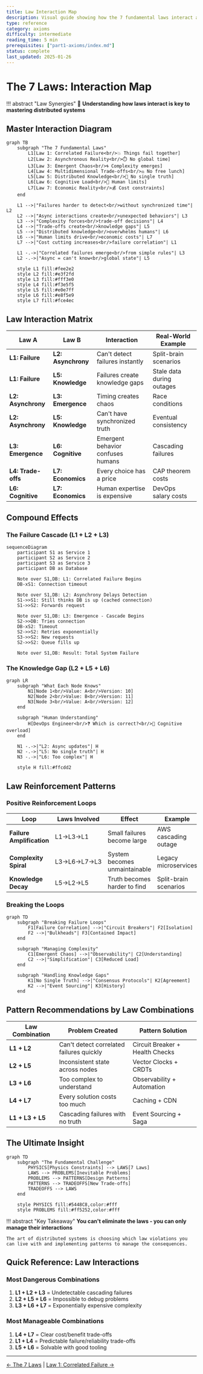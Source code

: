```yaml
---
title: Law Interaction Map
description: Visual guide showing how the 7 fundamental laws interact and reinforce each other
type: reference
category: axioms
difficulty: intermediate
reading_time: 5 min
prerequisites: ["part1-axioms/index.md"]
status: complete
last_updated: 2025-01-26
---
```


# The 7 Laws: Interaction Map

!!! abstract "Law Synergies"
    🎯 **Understanding how laws interact is key to mastering distributed systems**

## Master Interaction Diagram

```mermaid
graph TB
    subgraph "The 7 Fundamental Laws"
        L1[Law 1: Correlated Failure<br/>💥 Things fail together]
        L2[Law 2: Asynchronous Reality<br/>⏱️ No global time]
        L3[Law 3: Emergent Chaos<br/>🌀 Complexity emerges]
        L4[Law 4: Multidimensional Trade-offs<br/>⚖️ No free lunch]
        L5[Law 5: Distributed Knowledge<br/>🧠 No single truth]
        L6[Law 6: Cognitive Load<br/>👥 Human limits]
        L7[Law 7: Economic Reality<br/>💰 Cost constraints]
    end
    
    L1 -->|"Failures harder to detect<br/>without synchronized time"| L2
    L2 -->|"Async interactions create<br/>unexpected behaviors"| L3
    L3 -->|"Complexity forces<br/>trade-off decisions"| L4
    L4 -->|"Trade-offs create<br/>knowledge gaps"| L5
    L5 -->|"Distributed knowledge<br/>overwhelms humans"| L6
    L6 -->|"Human limits drive<br/>economic costs"| L7
    L7 -->|"Cost cutting increases<br/>failure correlation"| L1
    
    L1 -.->|"Correlated failures emerge<br/>from simple rules"| L3
    L2 -.->|"Async = can't know<br/>global state"| L5
    
    style L1 fill:#fee2e2
    style L2 fill:#e3f2fd
    style L3 fill:#fff3e0
    style L4 fill:#f3e5f5
    style L5 fill:#e0e7ff
    style L6 fill:#e8f5e9
    style L7 fill:#fce4ec
```

## Law Interaction Matrix

| Law A | Law B | Interaction | Real-World Example |
|-------|-------|-------------|-------------------|
| **L1: Failure** | **L2: Asynchrony** | Can't detect failures instantly | Split-brain scenarios |
| **L1: Failure** | **L5: Knowledge** | Failures create knowledge gaps | Stale data during outages |
| **L2: Asynchrony** | **L3: Emergence** | Timing creates chaos | Race conditions |
| **L2: Asynchrony** | **L5: Knowledge** | Can't have synchronized truth | Eventual consistency |
| **L3: Emergence** | **L6: Cognitive** | Emergent behavior confuses humans | Cascading failures |
| **L4: Trade-offs** | **L7: Economics** | Every choice has a price | CAP theorem costs |
| **L6: Cognitive** | **L7: Economics** | Human expertise is expensive | DevOps salary costs |

## Compound Effects

### The Failure Cascade (L1 + L2 + L3)

```mermaid
sequenceDiagram
    participant S1 as Service 1
    participant S2 as Service 2
    participant S3 as Service 3
    participant DB as Database
    
    Note over S1,DB: L1: Correlated Failure Begins
    DB-xS1: Connection timeout
    
    Note over S1,DB: L2: Asynchrony Delays Detection
    S1->>S1: Still thinks DB is up (cached connection)
    S1->>S2: Forwards request
    
    Note over S1,DB: L3: Emergence - Cascade Begins
    S2->>DB: Tries connection
    DB-xS2: Timeout
    S2->>S2: Retries exponentially
    S3->>S2: New requests
    S2->>S2: Queue fills up
    
    Note over S1,DB: Result: Total System Failure
```

### The Knowledge Gap (L2 + L5 + L6)

```mermaid
graph LR
    subgraph "What Each Node Knows"
        N1[Node 1<br/>Value: A<br/>Version: 10]
        N2[Node 2<br/>Value: B<br/>Version: 11]
        N3[Node 3<br/>Value: A<br/>Version: 12]
    end
    
    subgraph "Human Understanding"
        H[DevOps Engineer<br/>❓ Which is correct?<br/>🤯 Cognitive overload]
    end
    
    N1 -.->|"L2: Async updates"| H
    N2 -.->|"L5: No single truth"| H
    N3 -.->|"L6: Too complex"| H
    
    style H fill:#ffcdd2
```

## Law Reinforcement Patterns

### Positive Reinforcement Loops

| Loop | Laws Involved | Effect | Example |
|------|---------------|--------|---------|
| **Failure Amplification** | L1→L3→L1 | Small failures become large | AWS cascading outage |
| **Complexity Spiral** | L3→L6→L7→L3 | System becomes unmaintainable | Legacy microservices |
| **Knowledge Decay** | L5→L2→L5 | Truth becomes harder to find | Split-brain scenarios |

### Breaking the Loops

```mermaid
graph TD
    subgraph "Breaking Failure Loops"
        F1[Failure Correlation] -->|"Circuit Breakers"| F2[Isolation]
        F2 -->|"Bulkheads"| F3[Contained Impact]
    end
    
    subgraph "Managing Complexity"
        C1[Emergent Chaos] -->|"Observability"| C2[Understanding]
        C2 -->|"Simplification"| C3[Reduced Load]
    end
    
    subgraph "Handling Knowledge Gaps"
        K1[No Single Truth] -->|"Consensus Protocols"| K2[Agreement]
        K2 -->|"Event Sourcing"| K3[History]
    end
```

## Pattern Recommendations by Law Combinations

| Law Combination | Problem Created | Pattern Solution |
|-----------------|-----------------|------------------|
| **L1 + L2** | Can't detect correlated failures quickly | Circuit Breaker + Health Checks |
| **L2 + L5** | Inconsistent state across nodes | Vector Clocks + CRDTs |
| **L3 + L6** | Too complex to understand | Observability + Automation |
| **L4 + L7** | Every solution costs too much | Caching + CDN |
| **L1 + L3 + L5** | Cascading failures with no truth | Event Sourcing + Saga |

## The Ultimate Insight

```mermaid
graph TD
    subgraph "The Fundamental Challenge"
        PHYSICS[Physics Constraints] --> LAWS[7 Laws]
        LAWS --> PROBLEMS[Inevitable Problems]
        PROBLEMS --> PATTERNS[Design Patterns]
        PATTERNS --> TRADEOFFS[New Trade-offs]
        TRADEOFFS --> LAWS
    end
    
    style PHYSICS fill:#5448C8,color:#fff
    style PROBLEMS fill:#ff5252,color:#fff
```

!!! abstract "Key Takeaway"
    **You can't eliminate the laws - you can only manage their interactions**
    
    The art of distributed systems is choosing which law violations you can live with and implementing patterns to manage the consequences.

## Quick Reference: Law Interactions

### Most Dangerous Combinations
1. **L1 + L2 + L3** = Undetectable cascading failures
2. **L2 + L5 + L6** = Impossible to debug problems
3. **L3 + L6 + L7** = Exponentially expensive complexity

### Most Manageable Combinations
1. **L4 + L7** = Clear cost/benefit trade-offs
2. **L1 + L4** = Predictable failure/reliability trade-offs
3. **L5 + L6** = Solvable with good tooling

---

[← The 7 Laws](part1-axioms) | [Law 1: Correlated Failure →](part1-axioms/law1-failure/index)